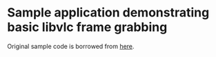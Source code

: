 # Sample application demonstrating basic libvlc frame grabbing
Original sample code is borrowed from [here](https://wiki.videolan.org/LibVLC_SampleCode_SDL/).

